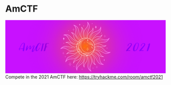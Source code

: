 # AmCTF
![AmCTF Banner](https://github.com/Memeklos/AmCTF/blob/main/amctf2021_githubbanner.jpg)
Compete in the 2021 AmCTF here: https://tryhackme.com/room/amctf2021
